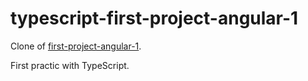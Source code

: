 # typescript-first-project-angular-1
Clone of [first-project-angular-1](https://github.com/oops-wrong/first-project-angular-1).

First practic with TypeScript.